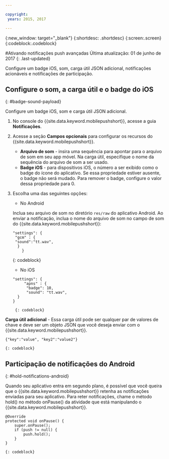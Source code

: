 ```yaml
---

copyright:
 years: 2015, 2017

---
```


{:new_window: target="_blank"}
{:shortdesc: .shortdesc}
{:screen:.screen}
{:codeblock:.codeblock}

#Ativando notificações push avançadas
Última atualização: 01 de junho de 2017
{: .last-updated}

Configure um badge iOS, som, carga útil JSON adicional, notificações acionáveis e notificações de participação.

## Configure o som, a carga útil e o badge do iOS
{: #badge-sound-payload}

Configure um badge iOS, som e carga útil JSON adicional.

1. No console do {{site.data.keyword.mobilepushshort}}, acesse a guia **Notificações**.
2. Acesse a seção **Campos opcionais** para configurar os recursos do {{site.data.keyword.mobilepushshort}}. 
	- **Arquivo de som** - insira uma sequência para apontar para o arquivo
de som em seu app móvel. Na carga útil, especifique o nome da sequência do
arquivo de som a ser usado.
	- **Badge iOS** - para dispositivos iOS, o
número a ser exibido como o badge do ícone do aplicativo. Se essa propriedade
estiver ausente, o badge não será mudado. Para remover o badge,
configure o valor dessa propriedade para 0.
3. Escolha uma das seguintes opções:	
	- No Android

 	Inclua seu arquivo de som no diretório `res/raw` do aplicativo Android. Ao enviar a notificação, inclua o nome do arquivo de som no campo de som do {{site.data.keyword.mobilepushshort}}:

	```
	"settings": {
     "gcm" : {
     "sound":"tt.wav",
	  }
		}  
	```	
	{: codeblock}	
	
	- No iOS

	```
	"settings": {
	     "apns" : {
	      "badge": 10,
	      "sound": "tt.wav",
	  }
	}
	``` 
		{: codeblock}
		
**Carga útil adicional** - Essa carga útil pode ser qualquer par de valores de chave e deve ser um objeto JSON que você deseja enviar com o {{site.data.keyword.mobilepushshort}}.

```
{"key":"value", "key2":"value2"}
```
	{: codeblock}

## Participação de notificações do Android 
{: #hold-notifications-android}

Quando seu aplicativo entra em segundo plano, é possível que você queira que o {{site.data.keyword.mobilepushshort}} retenha as notificações enviadas para seu aplicativo. Para reter notificações, chame o método hold() no método onPause() da atividade que está manipulando o {{site.data.keyword.mobilepushshort}}.

```
@Override
protected void onPause() {
    super.onPause();
    if (push != null) {
        push.hold();
    }
} 
```
	{: codeblock}

    
